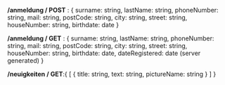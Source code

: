   **/anmeldung / POST** : {
   surname: string,
   lastName: string,
   phoneNumber: string,
   mail: string,
   postCode: string,
   city: string,
   street: string,
   houseNumber: string,
   birthdate: date
 }

 **/anmeldung / GET** : {
   surname: string,
   lastName: string,
   phoneNumber: string,
   mail: string,
   postCode: string,
   city: string,
   street: string,
   houseNumber: string,
   birthdate: date,
   dateRegistered: date (server generated)
 }

**/neuigkeiten / GET**:{
  [
    {
      title: string,
      text: string, 
      pictureName: string
    }
  ]
} 